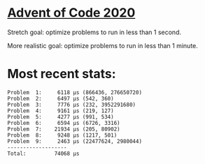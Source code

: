# [Advent of Code 2020](https://adventofcode.com/2019)

Stretch goal: optimize problems to run in less than 1 second.

More realistic goal: optimize problems to run in less than 1 minute.

# Most recent stats:
```
Problem  1:     6118 μs (866436, 276650720)
Problem  2:     6497 μs (542, 360)
Problem  3:     7776 μs (232, 3952291680)
Problem  4:     9161 μs (219, 127)
Problem  5:     4277 μs (991, 534)
Problem  6:     6594 μs (6726, 3316)
Problem  7:    21934 μs (205, 80902)
Problem  8:     9248 μs (1217, 501)
Problem  9:     2463 μs (22477624, 2980044)
-------------------
Total:         74068 μs
```
